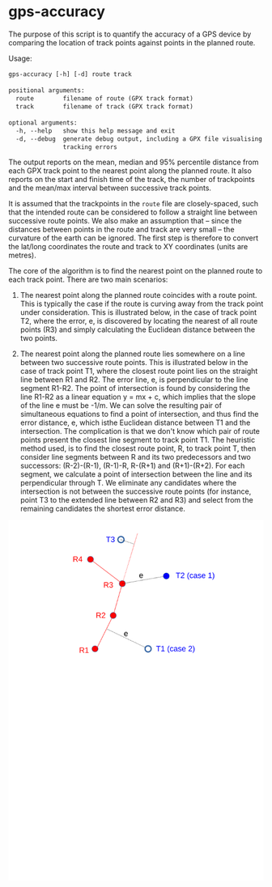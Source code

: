 # gps-accuracy
The purpose of this script is to quantify the accuracy of a GPS device by
comparing the location of track points against points in the planned route.

Usage:
```
gps-accuracy [-h] [-d] route track

positional arguments:
  route        filename of route (GPX track format)
  track        filename of track (GPX track format)

optional arguments:
  -h, --help   show this help message and exit
  -d, --debug  generate debug output, including a GPX file visualising
               tracking errors
```
The output reports on the mean, median and 95% percentile distance from each GPX
track point to the nearest point along the planned route. It also reports on the
start and finish time of the track, the number of trackpoints and the mean/max
interval between successive track points. 

It is assumed that the trackpoints in the `route` file are closely-spaced, such
that the intended route can be considered to follow a straight line between
successive route points. We also make an assumption that &ndash; since the distances
between points in the route and track are very small &ndash; the curvature of the
earth can be ignored. The first step is therefore to convert the lat/long
coordinates the route and track to XY coordinates (units are metres).

The core of the algorithm is to find the nearest point on the planned route to
each track point. There are two main scenarios:

1. The nearest point along the planned route coincides with a route point. This
   is typically the case if the route is curving away from the track point under
   consideration. This is illustrated below, in the case of track point T2,
   where the error, e, is discovered by locating the nearest of all route points
   (R3) and simply calculating the Euclidean distance between the two points. 
  
2. The nearest point along the planned route lies somewhere on a line between
   two successive route points. This is illustrated below in the case of track
   point T1, where the closest route point lies on the straight line between R1
   and R2. The error line, e, is perpendicular to the line segment R1-R2. The
   point of intersection is found by considering the line R1-R2 as a linear
   equation y = mx + c, which implies that the slope of the line e must be -1/m.
   We can solve the resulting pair of simultaneous equations to find a point of
   intersection, and thus find the error distance, e, which isthe Euclidean
   distance between T1 and the intersection. The complication is that we don't
   know which pair of route points present the closest line segment to track
   point T1. The heuristic method used, is to find the closest route point, R,
   to track point T, then consider line segments between R and its two
   predecessors and two successors: (R-2)-(R-1),  (R-1)-R, R-(R+1) and
   (R+1)-(R+2). For each segment, we calculate a point of intersection between
   the line and its perpendicular through T. We eliminate any candidates where
   the intersection is not between the successive route points (for instance,
   point T3 to the extended line between R2 and R3) and select from the
   remaining candidates the shortest error distance.

![Error calculation](./error-illustration.svg)

